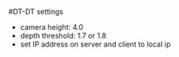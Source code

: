 #DT-DT settings

* camera height: 4.0
* depth threshold: 1.7 or 1.8
* set IP address on server and client to local ip
